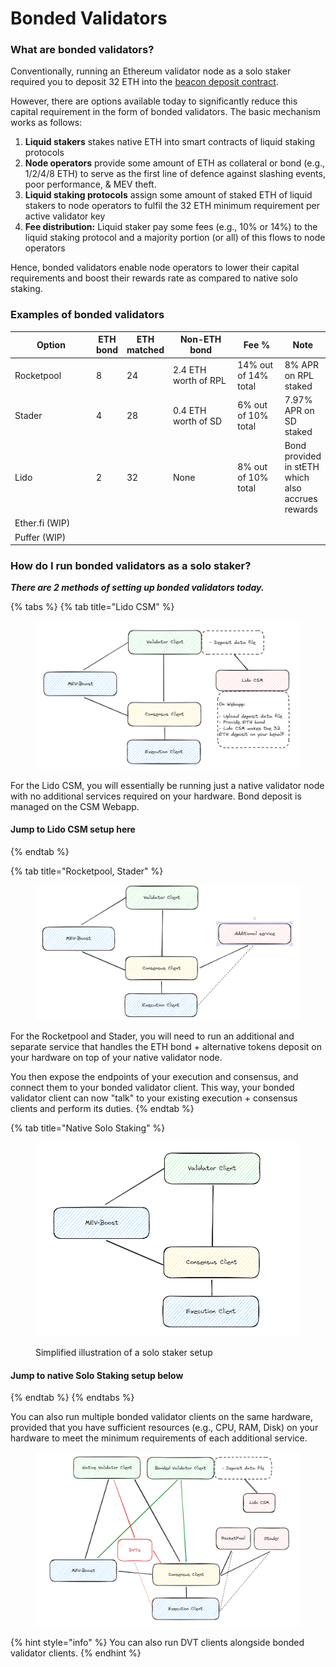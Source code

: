 # Bonded Validators

### What are bonded validators? <a href="#what-are-bonded-validators" id="what-are-bonded-validators"></a>

Conventionally, running an Ethereum validator node as a solo staker required you to deposit 32 ETH into the [beacon deposit contract](https://etherscan.io/address/0x00000000219ab540356cBB839Cbe05303d7705Fa).

However, there are options available today to significantly reduce this capital requirement in the form of bonded validators. The basic mechanism works as follows:

1. **Liquid stakers** stakes native ETH into smart contracts of liquid staking protocols
2. **Node operators** provide some amount of ETH as collateral or bond (e.g., 1/2/4/8 ETH) to serve as the first line of defence against slashing events, poor performance, & MEV theft.
3. **Liquid staking protocols** assign some amount of staked ETH of liquid stakers to node operators to fulfil the 32 ETH minimum requirement per active validator key
4. **Fee distribution:** Liquid staker pay some fees (e.g., 10% or 14%) to the liquid staking protocol and a majority portion (or all) of this flows to node operators

Hence, bonded validators enable node operators to lower their capital requirements and boost their rewards rate as compared to native solo staking.

### Examples of bonded validators <a href="#examples-of-bonded-validators" id="examples-of-bonded-validators"></a>

<table><thead><tr><th width="168">Option</th><th>ETH bond</th><th>ETH matched</th><th width="153">Non-ETH bond</th><th width="98">Fee %</th><th>Note</th></tr></thead><tbody><tr><td>Rocketpool</td><td>8</td><td>24</td><td>2.4 ETH worth of RPL</td><td>14% out of 14% total</td><td>8% APR on RPL staked</td></tr><tr><td>Stader</td><td>4</td><td>28</td><td>0.4 ETH worth of SD</td><td>6% out of 10% total</td><td>7.97% APR on SD staked</td></tr><tr><td>Lido</td><td>2</td><td>32</td><td>None</td><td>8% out of 10% total</td><td>Bond provided in stETH which also accrues rewards</td></tr><tr><td>Ether.fi (WIP)</td><td></td><td></td><td></td><td></td><td></td></tr><tr><td>Puffer (WIP)</td><td></td><td></td><td></td><td></td><td></td></tr></tbody></table>

### How do I run bonded validators as a solo staker? <a href="#how-do-i-run-bonded-validators-as-a-solo-staker" id="how-do-i-run-bonded-validators-as-a-solo-staker"></a>

_**There are 2 methods of setting up bonded validators today.**_



{% tabs %}
{% tab title="Lido CSM" %}
<figure><img src=".gitbook/assets/image (19).png" alt=""><figcaption></figcaption></figure>

For the Lido CSM, you will essentially be running just a native validator node with no additional services required on your hardware. Bond deposit is managed on the CSM Webapp.

#### Jump to Lido CSM setup here <a href="#jump-to-lido-csm-setup-here" id="jump-to-lido-csm-setup-here"></a>


{% endtab %}

{% tab title="Rocketpool, Stader" %}
<figure><img src=".gitbook/assets/image (20).png" alt=""><figcaption></figcaption></figure>

For the Rocketpool and Stader, you will need to run an additional and separate service that handles the ETH bond + alternative tokens deposit on your hardware on top of your native validator node.

You then expose the endpoints of your execution and consensus, and connect them to your bonded validator client. This way, your bonded validator client can now "talk" to your existing execution + consensus clients and perform its duties.
{% endtab %}

{% tab title="Native Solo Staking" %}
<figure><img src=".gitbook/assets/image (21).png" alt=""><figcaption><p>Simplified illustration of a solo staker setup</p></figcaption></figure>

#### Jump to native Solo Staking setup below <a href="#jump-to-native-solo-staking-setup-below" id="jump-to-native-solo-staking-setup-below"></a>
{% endtab %}
{% endtabs %}

You can also run multiple bonded validator clients on the same hardware, provided that you have sufficient resources (e.g., CPU, RAM, Disk) on your hardware to meet the minimum requirements of each additional service.

<figure><img src=".gitbook/assets/image (22).png" alt=""><figcaption></figcaption></figure>



{% hint style="info" %}
You can also run DVT clients alongside bonded validator clients.
{% endhint %}
